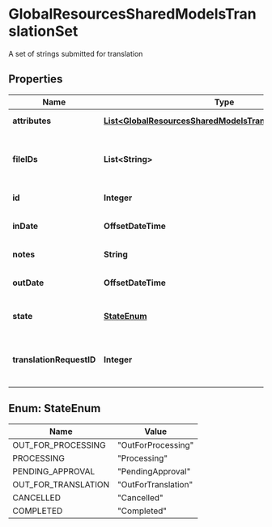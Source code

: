 

# GlobalResourcesSharedModelsTranslationSet

A set of strings submitted for translation

## Properties

| Name | Type | Description | Notes |
|------------ | ------------- | ------------- | -------------|
|**attributes** | [**List&lt;GlobalResourcesSharedModelsTranslationSetAttribute&gt;**](GlobalResourcesSharedModelsTranslationSetAttribute.md) | Attributes of the Translation Set |  [optional] |
|**fileIDs** | **List&lt;String&gt;** | IDs for files related to this translation set. For example, the original and processed files |  |
|**id** | **Integer** | The id of the TranslationSet. |  [optional] |
|**inDate** | **OffsetDateTime** | Read Only. The date the translation set was returned. |  [optional] |
|**notes** | **String** | Notes on the TranslationSet |  [optional] |
|**outDate** | **OffsetDateTime** | Read Only. The date the translation set was sent out. |  [optional] |
|**state** | [**StateEnum**](#StateEnum) | An enum indicating the state of the translation set |  |
|**translationRequestID** | **Integer** | Read Only. The Id of the TranslationRequest which generated this translation set. |  [optional] |



## Enum: StateEnum

| Name | Value |
|---- | -----|
| OUT_FOR_PROCESSING | &quot;OutForProcessing&quot; |
| PROCESSING | &quot;Processing&quot; |
| PENDING_APPROVAL | &quot;PendingApproval&quot; |
| OUT_FOR_TRANSLATION | &quot;OutForTranslation&quot; |
| CANCELLED | &quot;Cancelled&quot; |
| COMPLETED | &quot;Completed&quot; |



